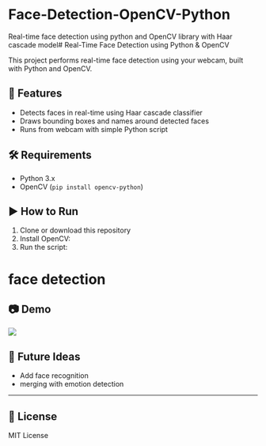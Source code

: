 # Face-Detection-OpenCV-Python
Real-time face detection using python and OpenCV library with Haar cascade model# Real-Time Face Detection using Python & OpenCV

This project performs real-time face detection using your webcam, built with Python and OpenCV.

## 🔧 Features
- Detects faces in real-time using Haar cascade classifier
- Draws bounding boxes and names around detected faces
- Runs from webcam with simple Python script

## 🛠 Requirements
- Python 3.x
- OpenCV (`pip install opencv-python`)

## ▶️ How to Run
1. Clone or download this repository
2. Install OpenCV:
3. Run the script:



# face detection


## 📷 Demo
![](demo2.png,demo1.png)

## 🚀 Future Ideas
- Add face recognition
- merging with emotion detection

---

## 📄 License
MIT License



